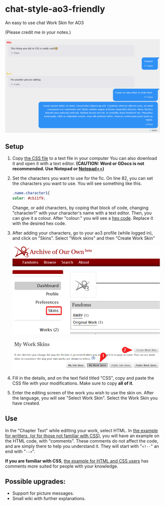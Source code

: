 # chat-style-ao3-friendly
 An easy to use chat Work Skin for AO3

 (Please credit me in your notes.)
 
![Example image](img/example_image.png)

## Setup

1. Copy [the CSS file](main_chat_style.css) to a text file in your computer You can also download it and open it with a text editor. **(CAUTION: Word or GDocs is not recommended. Use Notepad or [Notepad++](https://notepad-plus-plus.org/downloads/v8.1.6/))**
2. Set the characters you want to use for the fic. On line 82, you can set the characters you want to use. You will see something like this.
   ```css
   .name.character1{
   color: #cb11f9;
   ```
   Change, or add characters, by coping that block of code, changing "character1" with your character's name with a text editor. Then, you can give it a colour. After "colour:" you will see a [hex code](https://www.w3schools.com/html/html_colors_hex.asp). Replace it with the desired hex code.

3. After adding your characters, go to your ao3 profile (while logged in), and click on "Skins". Select "Work skins" and then "Create Work Skin"

   ![Help image](img/help1.png)
   
   ![Help image](img/help2.png)
   
4. Fill in the details, and on the text field titled "CSS", copy and paste the CSS file with your modifications. Make sure to copy **all of it**.
5. Enter the editing screen of the work you wish to use the skin on. After the language, you will see "Select Work Skin". Select the Work Skin you have created.
## Use
In the "Chapter Text" while editting your work, select HTML. In [the example for writters, (or for those not familiar with CSS)](example_for_writters.html), you will have an example on the HTML code, with "comments". These comments do not affect the code, and are simply there to help you understand it. They will start with "`<!--`" an end with "`-->`".

**If you are familiar with CSS**, [the example for HTML and CSS users](example_for_HTML_CSS_users.html) has comments more suited for people with your knowledge.

## Possible upgrades:
- Support for picture messages.
- Small wiki with further explanations.

